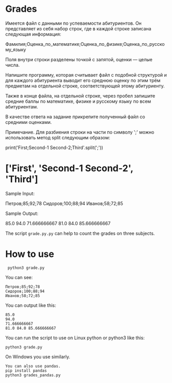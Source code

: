 # Grades

Имеется файл с данными по успеваемости абитуриентов. Он представляет из себя набор строк, где в каждой строке записана следующая информация:

Фамилия;Оценка_по_математике;Оценка_по_физике;Оценка_по_русскому_языку

Поля внутри строки разделены точкой с запятой, оценки — целые числа.

Напишите программу, которая считывает файл с подобной структурой и для каждого абитуриента выводит его среднюю оценку по этим трём предметам на отдельной строке, соответствующей этому абитуриенту.

Также в конце файла, на отдельной строке, через пробел запишите средние баллы по математике, физике и русскому языку по всем абитуриентам.

В качестве ответа на задание прикрепите полученный файл со средними оценками.

Примечание. Для разбиения строки на части по символу ';' можно использовать метод split следующим образом:

print('First;Second-1 Second-2;Third'.split(';'))
# ['First', 'Second-1 Second-2', 'Third']

Sample Input:

Петров;85;92;78
Сидоров;100;88;94
Иванов;58;72;85

Sample Output:

85.0
94.0
71.666666667
81.0 84.0 85.666666667

The script ```grade.py.py``` can help to count the grades on three subjects.


# How to use

```
 python3 grade.py
 ```
You can see:
```
Петров;85;92;78
Сидоров;100;88;94
Иванов;58;72;85
```

You can output like this:
```
85.0
94.0
71.666666667
81.0 84.0 85.666666667

```
 

You can run the script to use on Linux python or python3 like this:

``` python3 grade.py ``` 

On Windows you use similarly.

```
You can also use pandas.
pip install pandas
python3 grades_pandas.py
```